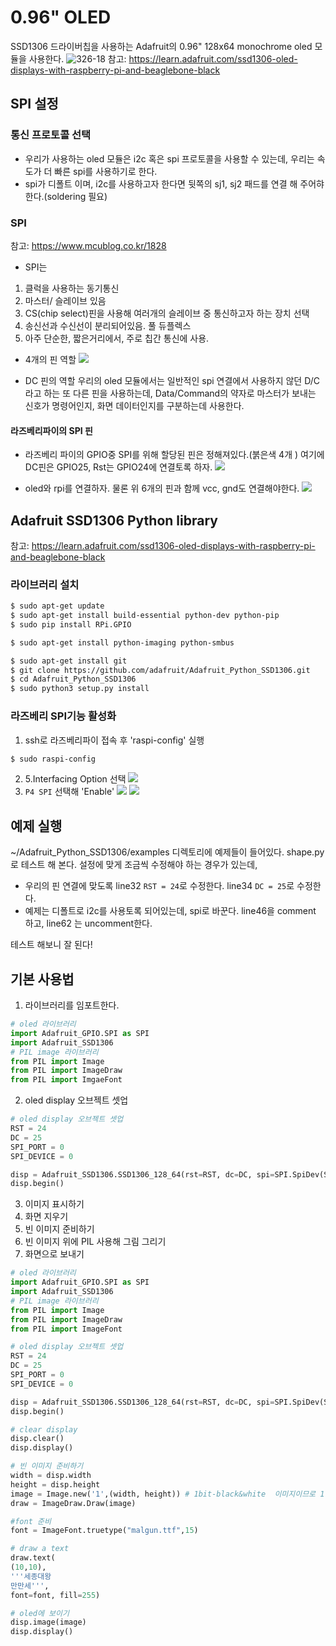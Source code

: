 # 0.96" OLED
SSD1306 드라이버칩을 사용하는 Adafruit의 0.96" 128x64 monochrome oled 모듈을 사용한다.
![326-18](https://i.imgur.com/5bRIbau.jpg)
참고: https://learn.adafruit.com/ssd1306-oled-displays-with-raspberry-pi-and-beaglebone-black

## SPI 설정
### 통신 프로토콜 선택
* 우리가 사용하는 oled 모듈은 i2c 혹은 spi 프로토콜을 사용할 수 있는데, 우리는 속도가 더 빠른 spi를 사용하기로 한다.
* spi가 디폴트 이며, i2c를 사용하고자 한다면 뒷쪽의 sj1, sj2 패드를 연결 해 주어햐 한다.(soldering 필요)

### SPI
참고: https://www.mcublog.co.kr/1828
* SPI는
1. 클럭을 사용하는 동기통신
2. 마스터/ 슬레이브 있음
3. CS(chip select)핀을 사용해 여러개의 슬레이브 중 통신하고자 하는 장치 선택
4. 송신선과 수신선이 분리되어있음. 풀 듀플렉스
5. 아주 단순한, 짧은거리에서, 주로 칩간 통신에 사용.

* 4개의 핀 역할
![](https://cl.ly/c093ea/Image%202019-06-13%20at%206.54.34%20PM.png)

* DC 핀의 역할
우리의  oled 모듈에서는 일반적인 spi 연결에서 사용하지 않던 D/C라고 하는 또 다른 핀을 사용하는데, Data/Command의 약자로 마스터가 보내는 신호가 명령어인지, 화면 데이터인지를 구분하는데 사용한다.

#### 라즈베리파이의 SPI 핀
* 라즈베리 파이의 GPIO중 SPI를 위해 할당된 핀은 정해져있다.(붉은색 4개 )
여기에 DC핀은 GPIO25, Rst는 GPIO24에 연결토록 하자.
![](https://cl.ly/8281ae/Image%202019-06-13%20at%207.16.18%20PM.png)


* oled와 rpi를 연결하자. 물론 위 6개의 핀과 함께 vcc, gnd도 연결해야한다.
![](https://cl.ly/6179cf/Image%202019-07-29%20at%201.33.36%20PM.png)

## Adafruit SSD1306 Python library
참고: https://learn.adafruit.com/ssd1306-oled-displays-with-raspberry-pi-and-beaglebone-black

### 라이브러리 설치
```bash
$ sudo apt-get update
$ sudo apt-get install build-essential python-dev python-pip
$ sudo pip install RPi.GPIO

$ sudo apt-get install python-imaging python-smbus

$ sudo apt-get install git
$ git clone https://github.com/adafruit/Adafruit_Python_SSD1306.git
$ cd Adafruit_Python_SSD1306
$ sudo python3 setup.py install

```

### 라즈베리 SPI기능 활성화
1. ssh로 라즈베리파이 접속 후 'raspi-config' 실행
```bash
$ sudo raspi-config
```
2. 5.Interfacing Option 선택
![](https://cl.ly/402825/Image%202019-06-14%20at%205.39.07%20PM.png)
3. `P4 SPI` 선택해 'Enable'
![](https://cl.ly/a30ed7/Image%202019-06-14%20at%205.38.02%20PM.png)
![](https://cl.ly/1fb52d/Image%202019-06-14%20at%205.38.20%20PM.png)

## 예제 실행
~/Adafruit_Python_SSD1306/examples 디렉토리에 예제들이 들어있다.
shape.py로 테스트 해 본다.
설정에 맞게 조금씩 수정해야 하는 경우가 있는데,

* 우리의 핀 연결에 맞도록
line32 `RST = 24`로 수정한다.
line34 `DC = 25`로 수정한다.
* 예제는 디폴트로 i2c를 사용토록 되어있는데, spi로 바꾼다.
line46을 comment 하고,
line62 는 uncomment한다.

테스트 해보니 잘 된다!

## 기본 사용법
1. 라이브러리를 임포트한다.
```python
# oled 라이브러리
import Adafruit_GPIO.SPI as SPI
import Adafruit_SSD1306
# PIL image 라이브러리
from PIL import Image
from PIL import ImageDraw
from PIL import ImgaeFont
```
2. oled display 오브젝트 셋업

```python
# oled display 오브젝트 셋업
RST = 24
DC = 25
SPI_PORT = 0
SPI_DEVICE = 0

disp = Adafruit_SSD1306.SSD1306_128_64(rst=RST, dc=DC, spi=SPI.SpiDev(SPI_PORT, SPI_DEVICE, max_speed_hz=8000000))
disp.begin()
```
3. 이미지 표시하기
  1. 화면 지우기
  2. 빈 이미지 준비하기
  3. 빈 이미지 위에 PIL 사용해 그림 그리기
  4. 화면으로 보내기

```python
# oled 라이브러리
import Adafruit_GPIO.SPI as SPI
import Adafruit_SSD1306
# PIL image 라이브러리
from PIL import Image
from PIL import ImageDraw
from PIL import ImageFont

# oled display 오브젝트 셋업
RST = 24
DC = 25
SPI_PORT = 0
SPI_DEVICE = 0

disp = Adafruit_SSD1306.SSD1306_128_64(rst=RST, dc=DC, spi=SPI.SpiDev(SPI_PORT, SPI_DEVICE, max_speed_hz=8000000))
disp.begin()

# clear display
disp.clear()
disp.display()

# 빈 이미지 준비하기
width = disp.width
height = disp.height
image = Image.new('1',(width, height)) # 1bit-black&white  이미지이므로 1.
draw = ImageDraw.Draw(image)

#font 준비
font = ImageFont.truetype("malgun.ttf",15)

# draw a text
draw.text(
(10,10),
'''세종대왕
만만세''',
font=font, fill=255)

# oled에 보이기
disp.image(image)
disp.display()

```
